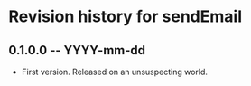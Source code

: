 # Revision history for sendEmail

## 0.1.0.0 -- YYYY-mm-dd

* First version. Released on an unsuspecting world.
